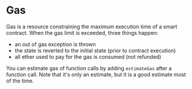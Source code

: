 # Gas
Gas is a resource constraining the maximum execution time of a smart contract. When the gas limit is exceeded, three things happen:
- an out of gas exception is thrown
- the state is reverted to the initial state (prior to contract execution)
- all ether used to pay for the gas is consumed (not refunded)

You can estimate gas of function calls by adding `estimateGas` after a function call. Note that it's only an estimate, but it is a good estimate most of the time.

